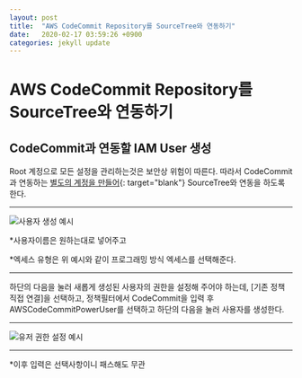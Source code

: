 ```yaml
---
layout: post
title:  "AWS CodeCommit Repository를 SourceTree와 연동하기"
date:   2020-02-17 03:59:26 +0900
categories: jekyll update
---
```



# AWS CodeCommit Repository를 SourceTree와 연동하기

## CodeCommit과 연동할 IAM User 생성
Root 계정으로 모든 설정을 관리하는것은 보안상 위험이 따른다.
따라서 CodeCommit과 연동하는 [별도의 계정을 만들어](https://console.aws.amazon.com/iam/home?#/users$new?step=details){: target="blank"} SourceTree와 연동을 하도록 한다.

---

![사용자 생성 예시](https://drive.google.com/uc?id=1RS74FLzLGplCcjK0cnnCAUGgAZ2BmfuR)

*사용자이름은 원하는대로 넣어주고

*엑세스 유형은 위 예시와 같이 프로그래밍 방식 엑세스를 선택해준다.

---

하단의 다음을 눌러 새롭게 생성된 사용자의 권한을 설정해 주어야 하는데, [기존 정책 직접 연결]을 선택하고, 정책필터에서 CodeCommit을 입력 후 AWSCodeCommitPowerUser를 선택하고 하단의 다음을 눌러 사용자를 생성한다.

---

![유저 권한 설정 예시](https://drive.google.com/uc?id=1KeUB3E0Z5uNtzgQrmKePsUJIXYlnQasr)

---

*이후 입력은 선택사항이니 패스해도 무관

